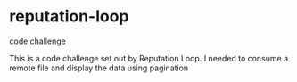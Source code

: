 # reputation-loop
code challenge

This is a code challenge set out by Reputation Loop. I needed to consume a remote file and display the data using pagination
